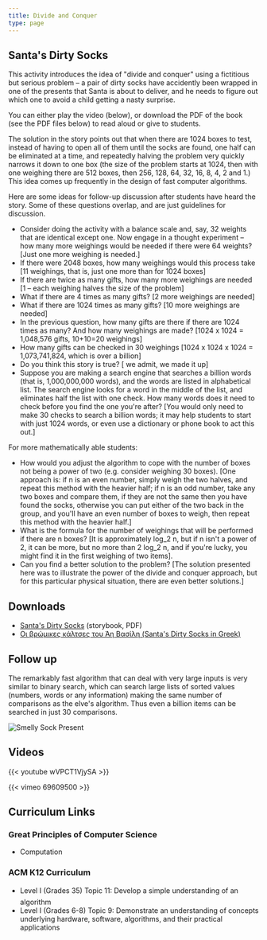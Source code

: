```yaml
---
title: Divide and Conquer
type: page
---
```

## Santa's Dirty Socks

This activity introduces the idea of "divide and conquer" using a fictitious but serious problem – a pair of dirty socks have accidently been wrapped in one of the presents that Santa is about to deliver, and he needs to figure out which one to avoid a child getting a nasty surprise.

You can either play the video (below), or download the PDF of the book (see the PDF files below) to read aloud or give to students.

The solution in the story points out that when there are 1024 boxes to test, instead of having to open all of them until the socks are found, one half can be eliminated at a time, and repeatedly halving the problem very quickly narrows it down to one box (the size of the problem starts at 1024, then with one weighing there are 512 boxes, then 256, 128, 64, 32, 16, 8, 4, 2 and 1.) This idea comes up frequently in the design of fast computer algorithms.

Here are some ideas for follow-up discussion after students have heard the story. Some of these questions overlap, and are just guidelines for discussion.

- Consider doing the activity with a balance scale and, say, 32 weights that are identical except one. Now engage in a thought experiment – how many more weighings would be needed if there were 64 weights? [Just one more weighing is needed.]
- If there were 2048 boxes, how many weighings would this process take [11 weighings, that is, just one more than for 1024 boxes]
- If there are twice as many gifts, how many more weighings are needed [1 – each weighing halves the size of the problem]
- What if there are 4 times as many gifts? [2 more weighings are needed]
- What if there are 1024 times as many gifts? [10 more weighings are needed]
- In the previous question, how many gifts are there if there are 1024 times as many? And how many weighings are made? [1024 x 1024 = 1,048,576 gifts, 10+10=20 weighings]
- How many gifts can be checked in 30 weighings [1024 x 1024 x 1024 = 1,073,741,824, which is over a billion]
- Do you think this story is true? [ we admit, we made it up]
- Suppose you are making a search engine that searches a billion words (that is, 1,000,000,000 words), and the words are listed in alphabetical list. The search engine looks for a word in the middle of the list, and eliminates half the list with one check. How many words does it need to check before you find the one you're after? [You would only need to make 30 checks to search a billion words; it may help students to start with just 1024 words, or even use a dictionary or phone book to act this out.]

For more mathematically able students:

- How would you adjust the algorithm to cope with the number of boxes not being a power of two (e.g. consider weighing 30 boxes). [One approach is: if n is an even number, simply weigh the two halves, and repeat this method with the heavier half; if n is an odd number, take any two boxes and compare them, if they are not the same then you have found the socks, otherwise you can put either of the two back in the group, and you'll have an even number of boxes to weigh, then repeat this method with the heavier half.]
- What is the formula for the number of weighings that will be performed if there are n boxes? [It is approximately log\_2 n, but if n isn't a power of 2, it can be more, but no more than 2 log\_2 n, and if you're lucky, you might find it in the first weighing of two items].
- Can you find a better solution to the problem? [The solution presented here was to illustrate the power of the divide and conquer approach, but for this particular physical situation, there are even better solutions.]

## Downloads

- [Santa's Dirty Socks](/documents/activities/community-activities/divide-and-conquer/SantasDirtySocksGeneral.pdf) (storybook, PDF)
- [Οι βρώμικες κάλτσες του Άη Βασίλη (Santa's Dirty Socks in Greek)](/documents/activities/community-activities/divide-and-conquer/SantasDirtySocks-Unplugged-Activity.pdf)

## Follow up

The remarkably fast algorithm that can deal with very large inputs is very similar to binary search, which can search large lists of sorted values (numbers, words or any information) making the same number of comparisons as the elve's algorithm. Thus even a billion items can be searched in just 30 comparisons.

![Smelly Sock Present](/images/activities/community-activities/divide-and-conquer/smelly-socks.png)

## Videos

{{< youtube wVPCT1VjySA >}}

{{< vimeo 69609500 >}}


## Curriculum Links

### Great Principles of Computer Science

- Computation

### ACM K12 Curriculum

- Level I (Grades 35) Topic 11: Develop a simple understanding of an algorithm
- Level I (Grades 6-8) Topic 9: Demonstrate an understanding of concepts underlying hardware, software, algorithms, and their practical applications
